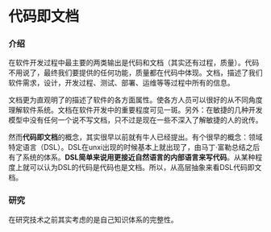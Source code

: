 # 代码即文档

### 介绍
在软件开发过程中最主要的两类输出是代码和文档（其实还有过程，质量）。代码不用说了，最终我们要提供的任何功能，质量都在代码中体现。文档，描述了我们软件需求，设计，开发过程、测试、部署、运维等等过程中所有的信息。

文档更为直观明了的描述了软件的各方面属性。使各方人员可以很好的从不同角度理解软件系统。文档在软件开发中的重要程度可见一斑。另外：在敏捷的几种开发模型中没有任何一个说不写文档，只不过是现在一些不深入了解敏捷的人的讹传。

然而**代码即文档**的概念，其实很早以前就有牛人已经提出。有个很早的概念：领域特定语言（DSL）。DSL在unxi出现的时候基本上就出现了，由马丁·富勒总结之后有了系统的体系。**DSL简单来说用更接近自然语言的内部语言来写代码**。从某种程度上就可以认为DSL的代码是代码也是文档。所以，从高层抽象来看DSL代码即文档。

### 研究
在研究技术之前其实考虑的是自己知识体系的完整性。